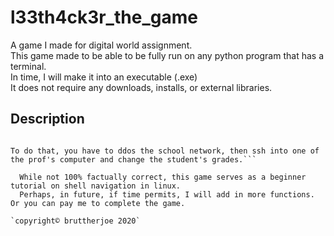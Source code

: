 # l33th4ck3r_the_game
A game I made for digital world assignment.  
This game made to be able to be fully run on any python program that has a terminal.  
In time, I will make it into an executable (.exe)  
It does not require any downloads, installs, or external libraries.  
  
  ## Description
```You are playing as a master hacker that students look up to. A student wants you to hack into the school network and change his DW grades. He promises you a great sum of money as compensation.  
  
To do that, you have to ddos the school network, then ssh into one of the prof's computer and change the student's grades.```  
  
  While not 100% factually correct, this game serves as a beginner tutorial on shell navigation in linux.  
  Perhaps, in future, if time permits, I will add in more functions. Or you can pay me to complete the game.

`copyright© bruttherjoe 2020`
